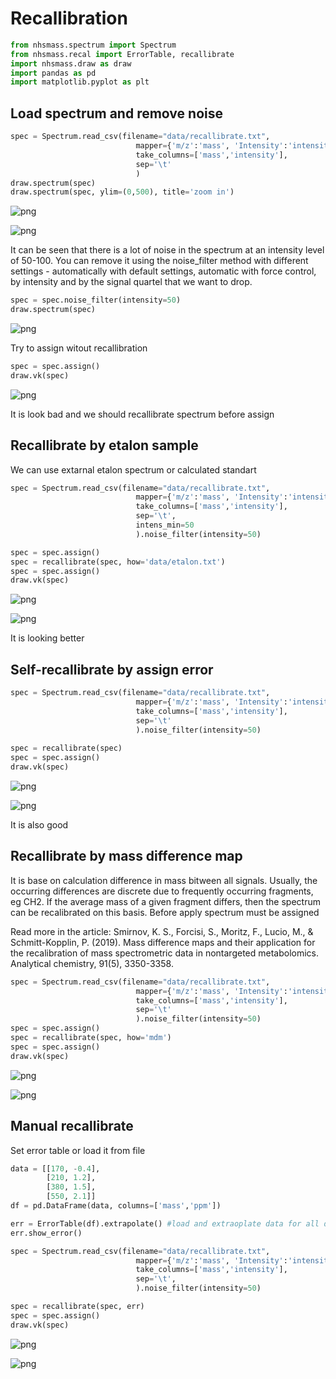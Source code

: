 # Recallibration


```python
from nhsmass.spectrum import Spectrum
from nhsmass.recal import ErrorTable, recallibrate
import nhsmass.draw as draw
import pandas as pd
import matplotlib.pyplot as plt

```

## Load spectrum and remove noise


```python
spec = Spectrum.read_csv(filename="data/recallibrate.txt",
                            mapper={'m/z':'mass', 'Intensity':'intensity'},
                            take_columns=['mass','intensity'],
                            sep='\t'
                            )
draw.spectrum(spec)
draw.spectrum(spec, ylim=(0,500), title='zoom in')

```


    
![png](output_3_0.png)
    



    
![png](output_3_1.png)
    


It can be seen that there is a lot of noise in the spectrum at an intensity level of 50-100. You can remove it using the noise_filter method with different settings - automatically with default settings, automatic with force control, by intensity and by the signal quartel that we want to drop.


```python
spec = spec.noise_filter(intensity=50)
draw.spectrum(spec)
```


    
![png](output_5_0.png)
    


Try to assign witout recallibration


```python
spec = spec.assign()
draw.vk(spec)
```


    
![png](output_7_0.png)
    


It is look bad and we should recallibrate spectrum before assign

## Recallibrate by etalon sample

We can use extarnal etalon spectrum or calculated standart


```python
spec = Spectrum.read_csv(filename="data/recallibrate.txt",
                            mapper={'m/z':'mass', 'Intensity':'intensity'},
                            take_columns=['mass','intensity'],
                            sep='\t',
                            intens_min=50
                            ).noise_filter(intensity=50)

spec = spec.assign()
spec = recallibrate(spec, how='data/etalon.txt')
spec = spec.assign()
draw.vk(spec)
```


    
![png](output_10_0.png)
    



    
![png](output_10_1.png)
    


It is looking better

## Self-recallibrate by assign error


```python
spec = Spectrum.read_csv(filename="data/recallibrate.txt",
                            mapper={'m/z':'mass', 'Intensity':'intensity'},
                            take_columns=['mass','intensity'],
                            sep='\t'
                            ).noise_filter(intensity=50)
                            
spec = recallibrate(spec)
spec = spec.assign()
draw.vk(spec)
```


    
![png](output_13_0.png)
    



    
![png](output_13_1.png)
    


It is also good

## Recallibrate by mass difference map

It is base on calculation difference in mass bitween all signals. Usually, the occurring differences are discrete due to frequently occurring fragments, eg CH2. If the average mass of a given fragment differs, then the spectrum can be recalibrated on this basis. Before apply spectrum must be assigned

Read more in the article: Smirnov, K. S., Forcisi, S., Moritz, F., Lucio, M., & Schmitt-Kopplin, P. (2019). Mass difference maps and their application for the recalibration of mass spectrometric data in nontargeted metabolomics. Analytical chemistry, 91(5), 3350-3358.


```python
spec = Spectrum.read_csv(filename="data/recallibrate.txt",
                            mapper={'m/z':'mass', 'Intensity':'intensity'},
                            take_columns=['mass','intensity'],
                            sep='\t'
                            ).noise_filter(intensity=50)
spec = spec.assign()
spec = recallibrate(spec, how='mdm')
spec = spec.assign()
draw.vk(spec)
```


    
![png](output_16_0.png)
    



    
![png](output_16_1.png)
    


## Manual recallibrate

Set error table or load it from file


```python
data = [[170, -0.4],
        [210, 1.2],
        [380, 1.5],
        [550, 2.1]]
df = pd.DataFrame(data, columns=['mass','ppm'])

err = ErrorTable(df).extrapolate() #load and extraoplate data for all diapasone
err.show_error()

spec = Spectrum.read_csv(filename="data/recallibrate.txt",
                            mapper={'m/z':'mass', 'Intensity':'intensity'},
                            take_columns=['mass','intensity'],
                            sep='\t',
                            ).noise_filter(intensity=50)

spec = recallibrate(spec, err)
spec = spec.assign()
draw.vk(spec)
```


    
![png](output_18_0.png)
    



    
![png](output_18_1.png)
    

